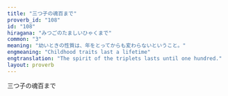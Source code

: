 ```yaml
---
title: "三つ子の魂百まで"
proverb_id: "108"
id: "108"
hiragana: "みつごのたましいひゃくまで"
common: "3"
meaning: "幼いときの性質は、年をとってからも変わらないということ。"
engmeaning: "Childhood traits last a lifetime"
engtranslation: "The spirit of the triplets lasts until one hundred."
layout: proverb
---
```


三つ子の魂百まで
